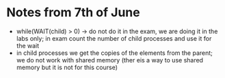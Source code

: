 # Notes from 7th of June 

- while(WAIT(child) > 0) -> do not do it in the exam, we are doing it in the labs only; in exam count the number of child processes and use it for the wait
- in child processes we get the copies of the elements from the parent; we do not work with shared memory (ther eis a way to use shared memory but it is not for this course)
